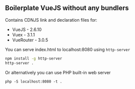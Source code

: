 ## Boilerplate VueJS without any bundlers

Contains CDNJS link and declaration files for:
* VueJS - 2.6.10
* Vuex - 3.1.1
* VueRouter - 3.0.5

You can serve index.html to localhost:8080 using `http-server`
```bash
npm install -g http-server
http-server .
```

Or alternatively you can use PHP built-in web server
```
php -S localhost:8080 -t .
```